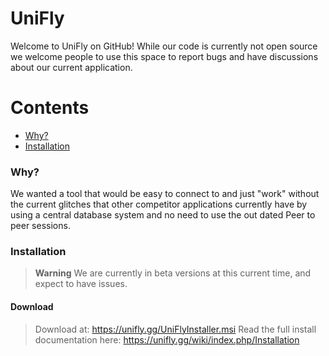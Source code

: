 # UniFly

Welcome to UniFly on GitHub!
While our code is currently not open source we welcome people to use this space to report bugs and have discussions about our current application.

Contents
========

 * [Why?](#why)
 * [Installation](#installation)
 
 ### Why?

We wanted a tool that would be easy to connect to and just "work" without the current glitches that other competitor applications currently have by using a central database system and no need to use the out dated Peer to peer sessions.

 ### Installation
 > **Warning**
 > We are currently in beta versions at this current time, and expect to have issues.
 > 
 #### Download ####
 > Download at: https://unifly.gg/UniFlyInstaller.msi
 > Read the full install documentation here: https://unifly.gg/wiki/index.php/Installation

